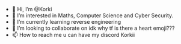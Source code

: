 - 👋 Hi, I’m @Korki
- 👀 I’m interested in Maths, Computer Science and Cyber Security.
- 🌱 I’m currently learning reverse engineering
- 💞️ I’m looking to collaborate on idk why tf is there a heart emoji???
- 📫 How to reach me u can have my discord Korkii

<!---
KorkinetHashmali/KorkinetHashmali is a ✨ special ✨ repository because its `README.md` (this file) appears on your GitHub profile.
You can click the Preview link to take a look at your changes.
--->

